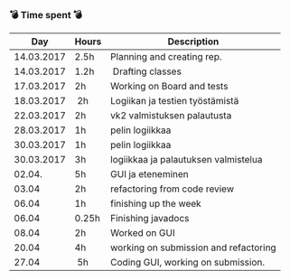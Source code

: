 ### :bomb: Time spent :bomb: 
Day | Hours | Description
--------------- | ----- | ------
14.03.2017 | 2.5h | Planning and creating rep.
14.03.2017 | 1.2h | Drafting classes 
17.03.2017 | 2h | Working on Board and tests
18.03.2017 | 2h | Logiikan ja testien työstämistä 
22.03.2017 | 2h | vk2 valmistuksen palautusta
28.03.2017 | 1h | pelin logiikkaa
30.03.2017 | 1h | pelin logiikkaa
30.03.2017 | 3h | logiikkaa ja palautuksen valmistelua
02.04.     | 5h | GUI ja eteneminen
03.04      | 2h | refactoring from code review 
06.04      | 1h | finishing up the week
06.04      | 0.25h| Finishing javadocs
08.04      |2h| Worked on GUI
20.04      | 4h| working on submission and refactoring 
27.04 | 5h| Coding GUI, working on submission. 
